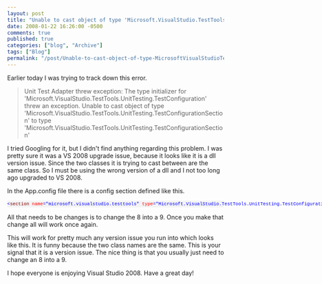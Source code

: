 ```yaml
---
layout: post
title: "Unable to cast object of type 'Microsoft.VisualStudio.TestTools.UnitTesting.TestConfigurationSection' to type 'Microsoft.VisualStudio.TestTools.UnitTesting.TestConfigurationSection'"
date: 2008-01-22 16:26:00 -0500
comments: true
published: true
categories: ["blog", "Archive"]
tags: ["Blog"]
permalink: "/post/Unable-to-cast-object-of-type-MicrosoftVisualStudioTestToolsUnitTestingTestConfigurationSection-to-type-MicrosoftVisualStudioTestToolsUnitTestingTestConfigurationSection/"
---
```

<!-- more -->



<p>Earlier today I was trying to track down this error.</p>
<blockquote>
<p>Unit Test Adapter threw exception: The type initializer for 'Microsoft.VisualStudio.TestTools.UnitTesting.TestConfiguration' threw an exception. Unable to cast object of type 'Microsoft.VisualStudio.TestTools.UnitTesting.TestConfigurationSection' to type 'Microsoft.VisualStudio.TestTools.UnitTesting.TestConfigurationSection'</p>
</blockquote>
<p>I tried Googling for it, but I didn't find anything regarding this problem. I was pretty sure it was a VS 2008 upgrade issue, because it looks like it is a dll version issue. Since the two classes it is trying to cast between are the same class. So I must be using the wrong version of a dll and I not too long ago upgraded to VS 2008.</p>
<p>In the App.config file there is a config section defined like this.</p>
<div>
<pre style="font-size: 8pt; margin: 0em; overflow: visible; width: 100%; color: black; line-height: 12pt; font-family: consolas, 'Courier New', courier, monospace; background-color: #f4f4f4; border-style: none; padding: 0px;"><span style="color:#0000ff;">&lt;</span><span style="color:#800000;">section</span> <span style="color:#ff0000;">name</span><span style="color:#0000ff;">="microsoft.visualstudio.testtools"</span> <span style="color:#ff0000;">type</span><span style="color:#0000ff;">="Microsoft.VisualStudio.TestTools.UnitTesting.TestConfigurationSection, Microsoft.VisualStudio.QualityTools.UnitTestFramework, Version=8.0.0.0, Culture=neutral, PublicKeyToken=b03f5f7f11d50a3a"</span><span style="color:#0000ff;">/&gt;</span></pre>
</div>
<p>All that needs to be changes is to change the 8 into a 9. Once you make that change all will work once again.</p>
<p>This will work for pretty much any version issue you run into which looks like this. It is funny because the two class names are the same. This is your signal that it is a version issue. The nice thing is that you usually just need to change an 8 into a 9.</p>
<p>I hope everyone is enjoying Visual Studio 2008. Have a great day!</p>
